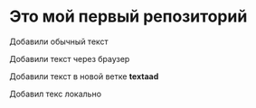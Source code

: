 #  Это мой первый репозиторий
 
 Добавили обычный текст
 
 Добавили текст через браузер

 Добавили текст в новой ветке  **textaad**

 Добавил текс локально 